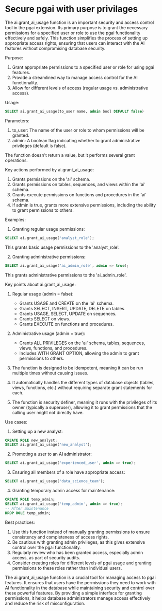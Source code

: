 # Secure pgai with user privilages

The ai.grant_ai_usage function is an important security and access control tool 
in the pgai extension. Its primary purpose is to grant the necessary permissions 
for a specified user or role to use the pgai functionality effectively and 
safely. This function simplifies the process of setting up appropriate access 
rights, ensuring that users can interact with the AI features without 
compromising database security.

Purpose:
1. Grant appropriate permissions to a specified user or role for using pgai features.
2. Provide a streamlined way to manage access control for the AI functionality.
3. Allow for different levels of access (regular usage vs. administrative access).

Usage:
```sql
SELECT ai.grant_ai_usage(to_user name, admin bool DEFAULT false)
```

Parameters:
1. to_user: The name of the user or role to whom permissions will be granted.
2. admin: A boolean flag indicating whether to grant administrative privileges (default is false).

The function doesn't return a value, but it performs several grant operations.

Key actions performed by ai.grant_ai_usage:

1. Grants permissions on the 'ai' schema.
2. Grants permissions on tables, sequences, and views within the 'ai' schema.
3. Grants execute permissions on functions and procedures in the 'ai' schema.
4. If admin is true, grants more extensive permissions, including the ability to grant permissions to others.

Examples:

1. Granting regular usage permissions:
```sql
SELECT ai.grant_ai_usage('analyst_role');
```
This grants basic usage permissions to the 'analyst_role'.

2. Granting administrative permissions:
```sql
SELECT ai.grant_ai_usage('ai_admin_role', admin => true);
```
This grants administrative permissions to the 'ai_admin_role'.

Key points about ai.grant_ai_usage:

1. Regular usage (admin = false):
    - Grants USAGE and CREATE on the 'ai' schema.
    - Grants SELECT, INSERT, UPDATE, DELETE on tables.
    - Grants USAGE, SELECT, UPDATE on sequences.
    - Grants SELECT on views.
    - Grants EXECUTE on functions and procedures.

2. Administrative usage (admin = true):
    - Grants ALL PRIVILEGES on the 'ai' schema, tables, sequences, views, functions, and procedures.
    - Includes WITH GRANT OPTION, allowing the admin to grant permissions to others.

3. The function is designed to be idempotent, meaning it can be run multiple times without causing issues.

4. It automatically handles the different types of database objects (tables, views, functions, etc.) without requiring separate grant statements for each.

5. The function is security definer, meaning it runs with the privileges of its owner (typically a superuser), allowing it to grant permissions that the calling user might not directly have.

Use cases:

1. Setting up a new analyst:
```sql
CREATE ROLE new_analyst;
SELECT ai.grant_ai_usage('new_analyst');
```

2. Promoting a user to an AI administrator:
```sql
SELECT ai.grant_ai_usage('experienced_user', admin => true);
```

3. Ensuring all members of a role have appropriate access:
```sql
SELECT ai.grant_ai_usage('data_science_team');
```

4. Granting temporary admin access for maintenance:
```sql
CREATE ROLE temp_admin;
SELECT ai.grant_ai_usage('temp_admin', admin => true);
-- After maintenance
DROP ROLE temp_admin;
```

Best practices:

1. Use this function instead of manually granting permissions to ensure consistency and completeness of access rights.
2. Be cautious with granting admin privileges, as this gives extensive control over the pgai functionality.
3. Regularly review who has been granted access, especially admin access, as part of security audits.
4. Consider creating roles for different levels of pgai usage and granting permissions to these roles rather than individual users.

The ai.grant_ai_usage function is a crucial tool for managing access to pgai 
features. It ensures that users have the permissions they need to work with AI 
functionality in the database while maintaining security and control over these 
powerful features. By providing a simple interface for granting permissions, it 
helps database administrators manage access effectively and reduce the risk of 
misconfiguration.
